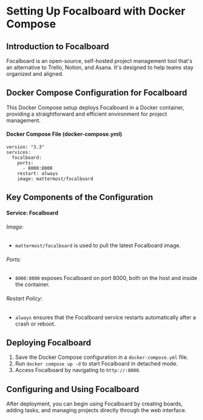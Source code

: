# Setting Up Focalboard with Docker Compose

## Introduction to Focalboard

Focalboard is an open-source, self-hosted project management tool that's an alternative to Trello, Notion, and Asana. It's designed to help teams stay organized and aligned.

## Docker Compose Configuration for Focalboard

This Docker Compose setup deploys Focalboard in a Docker container, providing a straightforward and efficient environment for project management.

#### Docker Compose File (docker-compose.yml)

```
version: "3.3"
services:
  focalboard:
    ports:
      - 8000:8000
    restart: always
    image: mattermost/focalboard
```

## Key Components of the Configuration

#### Service: Focalboard

###### Image: 

* <code>mattermost/focalboard</code> is used to pull the latest Focalboard image.

###### Ports:

* <code>8000:8000</code> exposes Focalboard on port 8000, both on the host and inside the container.

###### Restart Policy: 

* <code>always</code> ensures that the Focalboard service restarts automatically after a crash or reboot.

## Deploying Focalboard

1. Save the Docker Compose configuration in a <code>docker-compose.yml</code> file.
2. Run <code>docker compose up -d</code> to start Focalboard in detached mode.
3. Access Focalboard by navigating to <code>http://<host-ip>:8000</code>.

## Configuring and Using Focalboard

After deployment, you can begin using Focalboard by creating boards, adding tasks, and managing projects directly through the web interface.